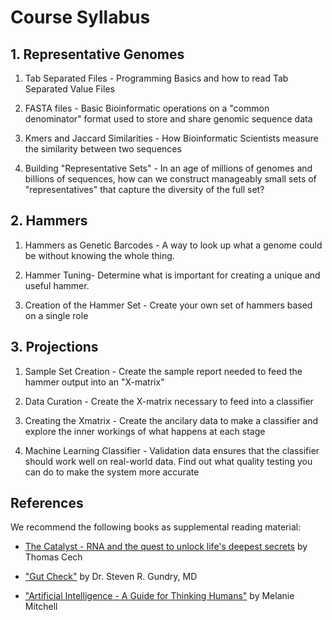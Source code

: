 # Course Syllabus

## 1. Representative Genomes

1. Tab Separated Files - Programming Basics and how to read Tab Separated Value Files

2. FASTA files - Basic Bioinformatic operations on a "common denominator" format used to store and share genomic sequence data

3. Kmers and Jaccard Similarities - How Bioinformatic Scientists measure the similarity between two sequences

4. Building "Representative Sets" - In an age of millions of genomes and billions of sequences, how can we construct manageably small sets of "representatives" that capture the diversity of the full set?

## 2. Hammers

1. Hammers as Genetic Barcodes - A way to look up what a genome could be without knowing the whole thing.

2. Hammer Tuning- Determine what is important for creating a unique and useful hammer. 

3. Creation of the Hammer Set - Create your own set of hammers based on a single role

## 3. Projections

1. Sample Set Creation - Create the sample report needed to feed the hammer output into an "X-matrix"

2. Data Curation - Create the X-matrix necessary to feed into a classifier

3. Creating the Xmatrix - Create the ancilary data to make a classifier and explore the inner workings of what happens at each stage

4. Machine Learning Classifier - Validation data ensures that the classifier should work well on real-world data. Find out what quality testing you can do to make the system more accurate


## References

We recommend the following books as supplemental reading material:

* [The Catalyst - RNA and the quest to unlock life's deepest secrets](https://books.google.com/books/about/The_Catalyst_RNA_and_the_Quest_to_Unlock.html?id=TizXEAAAQBAJ)
by Thomas Cech

* ["Gut Check"](https://books.google.com/books/about/Gut_Check.html?id=17S4EAAAQBAJ)
by Dr. Steven R. Gundry, MD

* ["Artificial Intelligence - A Guide for Thinking Humans"](https://www.google.com/books/edition/Artificial_Intelligence/65iEDwAAQBAJ?hl=en&gbpv=0)
by Melanie Mitchell
